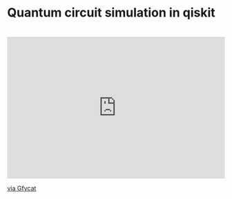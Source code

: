 # Quantum circuit simulation in qiskit

#

<div style='position:relative; padding-bottom:calc(56.25% + 44px)'><iframe src='https://gfycat.com/ifr/BitesizedCoordinatedDragonfly' frameborder='0' scrolling='no' width='100%' height='100%' style='position:absolute;top:0;left:0;' allowfullscreen></iframe></div><p> <a href="https://gfycat.com/bitesizedcoordinateddragonfly">via Gfycat</a></p>